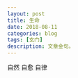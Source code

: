 ```yaml
---
layout: post
title: 生命
date: 2018-08-11
categories: blog
tags: [玄门]
description: 文章金句。
---
```


自然
自愈
自律
